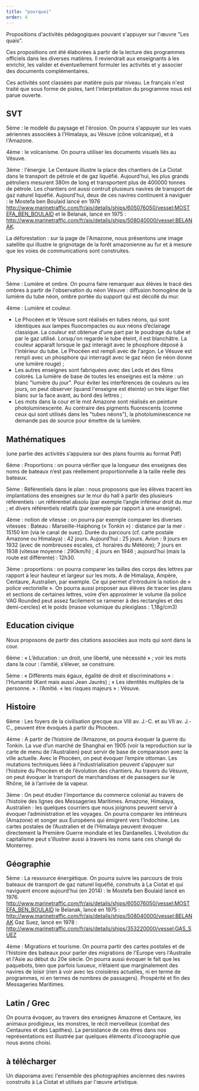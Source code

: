 ```yaml
---
title: "pourquoi"
order: 4
---
```

Propositions d'activités pédagogiques pouvant s'appuyer sur l'œuvre "Les quais".

Ces propositions ont été élaborées à partir de la lecture des programmes officiels dans les diverses matières. Il reviendrait aux enseignants à les enrichir, les valider et éventuellement formuler les activités et y associer des documents complémentaires.

Ces activités sont classées par matière puis par niveau. Le français n'est traité que sous forme de pistes, tant l'interprétation du programme nous est parue ouverte.

SVT
-------

5ème : le modelé du paysage et l'érosion. On pourra s'appuyer sur les vues aériennes associées à l'Himalaya, au Vésuve (cône volcanique), et à l'Amazone.

4ème : le volcanisme. On pourra utiliser les documents visuels liés au Vésuve.

3ème : l'énergie. Le Centaure illustre la place des chantiers de La Ciotat dans le transport de pétrole et de gaz liquéfié. Aujourd'hui, les plus grands pétroliers mesurent 380m de long et transportent plus de 400000 tonnes de pétrole. Les chantiers ont aussi contruit plusieurs navires de transport de gaz naturel liquéfié. Aujourd'hui, deux de ces navires continuent à naviguer : le Mostefa ben Boulaid lancé en 1976
http://www.marinetraffic.com/fr/ais/details/ships/605076050/vessel:MOSTEFA_BEN_BOULAID
et le Belanak, lancé en 1975 : http://www.marinetraffic.com/fr/ais/details/ships/508040000/vessel:BELANAK.

La déforestation : sur la page de l'Amazone, nous présentons une image satellite qui illustre le grignotage de la forêt amazonienne au fur et à mesure que les voies de communications sont construites.

Physique-Chimie
-----------------

5ème : Lumière et ombre. On pourra faire remarquer aux élèves le tracé des ombres à partir de l'observation du néon Vésuve : diffusion homogène de la lumière du tube néon, ombre portée du support qui est décollé du mur.

4ème : Lumière et couleur.
- Le Phocéen et le Vésuve sont réalisés en tubes néons, qui sont identiques aux lampes fluocompactes ou aux néons d’éclairage classique. La couleur est obtenue d'une part par le poudrage du tube et par le gaz utilisé. Lorsqu'on regarde le tube éteint, il est blanchâtre. La couleur apparaît lorsque le gaz interagit avec le phosphore déposé à l'intérieur du tube. Le Phocéen est rempli avec de l'argon. Le Vésuve est rempli avec un phosphore qui interragit avec le gaz néon (le néon donne une lumière rouge) ;
- Les autres enseignes sont fabriquées avec des Leds et des films colorés. La lumière de base de toutes les enseignes est la même : un blanc "lumière du jour". Pour éviter les interférences de couleurs ou les jours, on peut observer (quand l'enseigne est éteinte) un très léger filet blanc sur la face avant, au bord des lettres ;
- Les mots dans la cour et le mot Amazone sont réalisés en peinture photoluminescente. Au contraire des pigments fluorescents (comme ceux qui sont utilisés dans les "tubes néons"), la photoluminescence ne demande pas de source pour émettre de la lumière.


Mathématiques
---------------
(une partie des activités s’appuiera sur des plans fournis au format Pdf)

6ème : Proportions : on pourra vérifier que la longueur des enseignes des noms de bateaux n’est pas réellement proportionnelle à la taille réelle des bateaux.

5ème : Référentiels dans le plan : nous proposons que les élèves tracent les implantations des enseignes sur le mur du hall à partir des plusieurs référentiels : un référentiel absolu (par exemple l’angle inférieur droit du mur ; et divers référentiels relatifs (par exemple par rapport à une enseigne).

4ème : notion de vitesse : on pourra par exemple comparer les diverses vitesses :
Bateau : Marseille-Haiphong (« Tonkin ») : distance par la mer : 15150 km (via le canal de suez). Durée du parcours (cf. carte postale Amazone ou Himalaya) : 42 jours. Aujourd’hui : 25 jours.
Avion : 9 jours en 1932 (avec de nombreuses escales, cf. horaires du Météore); 7 jours en 1938 (vitesse moyenne : 290km/h) ; 4 jours en 1946 ; aujourd’hui (mais la route est différente) : 12h30.

3ème : proportions : on pourra comparer les tailles des corps des lettres par rapport à leur hauteur et largeur sur les mots. A de Himalaya, Ampère, Centaure, Australien, par exemple. Ce qui permet d’introduire la notion de « police vectorielle ».
On pourra aussi proposer aux élèves de tracer les plans et sections de certaines lettres, voire d’en approximer le volume (la police VAG Rounded peut assez facilement se ramener à des rectangles et des demi-cercles) et le poids (masse volumique du plexiglass : 1,18g/cm3)

Education civique
--------------------

Nous proposons de partir des citations associées aux mots qui sont dans la cour.

6ème : « L’éducation : un droit, une liberté, une nécessité » ; voir les mots dans la cour : l’amitié, s’élever, se construire.

5ème : « Différents mais égaux, égalité de droit et discriminations » : l’Humanité (Kant mais aussi Jean Jaurès) ; « Les identités multiples de la personne. » : l’Amitié.
« les risques majeurs » : Vésuve.

Histoire
------------

6ème : Les foyers de la civilisation grecque aux VIII av. J.-C. et au VII av. J.-C., peuvent être évoqués à partir du Phocéen.

4ème : A partir de l’histoire de l’Amazone, on pourra évoquer la guerre du Tonkin. La vue d’un marché de Shanghai en 1905 (voir la reproduction sur la carte de menu de l'Australien) peut servir de base de comparaison avec la ville actuelle.
Avec le Phocéen, on peut évoquer l’empire ottoman.
Les mutations techniques liées à l’industrialisation peuvent s’appuyer sur l’histoire du Phocéen et de l’évolution des chantiers. Au travers du Vésuve, on peut évoquer le transport de marchandises et de passagers sur le Rhône, lié à l’arrivée de la vapeur.

3ème : On peut étudier l’importance du commerce colonial au travers de l’histoire des lignes des Messageries Maritimes. Amazone, Himalaya, Australien : les quelques courriers que nous joignons peuvent servir à évoquer l’administration et les voyages. On pourra comparer les intérieurs (Amazone) et songer aux Européens qui émigrent vers l’Indochine.
Les cartes postales de l’Australien et de l’Himalaya peuvent évoquer directement la Première Guerre mondiale et les Dardanelles.
L’évolution du capitalisme peut s’illustrer aussi à travers les noms sans ces changé du Monterrey.

Géographie
-------------

5ème : La ressource énergétique. On pourra suivre les parcours de trois bateaux de transport de gaz naturel liquéfié, construits à La Ciotat et qui naviguent encore aujourd'hui (en 2014) : le Mostefa ben Boulaid lancé en 1976.
http://www.marinetraffic.com/fr/ais/details/ships/605076050/vessel:MOSTEFA_BEN_BOULAID
le Belanak, lancé en 1975 : http://www.marinetraffic.com/fr/ais/details/ships/508040000/vessel:BELANAK
Gaz Suez, lancé en 1978 : http://www.marinetraffic.com/fr/ais/details/ships/353220000/vessel:GAS_SUEZ

4ème : Migrations et tourisme. On pourra partir des cartes postales et de l’histoire des bateaux pour parler des migrations de l'Europe vers l'Australie et l'Asie au début du 20e siècle. On pourra aussi évoquer le fait que les paquebots, bien que parfois luxueux, n’étaient que marginalement des navires de loisir (rien à voir avec les croisières actuelles, ni en terme de programmes, ni en termes de nombres de passagers). Prospérité et fin des Messageries Maritimes.

Latin / Grec
---------------

On pourra évoquer, au travers des enseignes Amazone et Centaure, les animaux prodigieux, les monstres, le récit merveilleux (combat des Centaures et des Lapithes). La persistance de ces êtres dans nos représentations est illustrée par quelques éléments d’iconographie que nous avons choisi.

à télécharger
------------------
Un díaporama avec l'ensemble des photographies anciennes des navires construits à La Ciotat et utilisés par l'œuvre artistique. 


